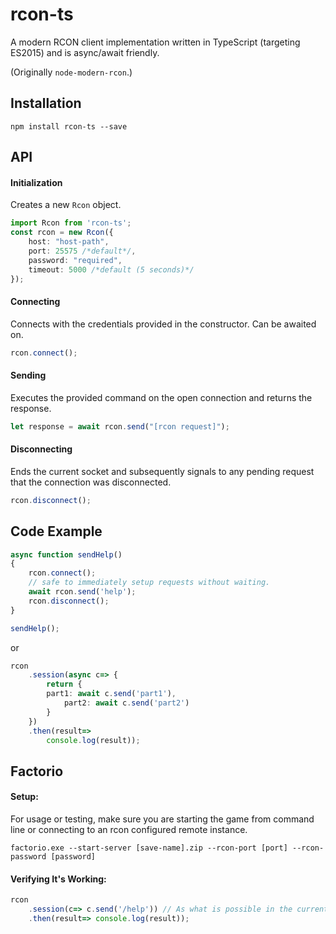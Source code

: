 rcon-ts
==============
A modern RCON client implementation written in TypeScript (targeting ES2015) and is async/await friendly.

(Originally `node-modern-rcon`.)

## Installation

```
npm install rcon-ts --save
```

## API

#### Initialization

Creates a new `Rcon` object.

```typescript
import Rcon from 'rcon-ts';
const rcon = new Rcon({
    host: "host-path",
    port: 25575 /*default*/, 
    password: "required",
    timeout: 5000 /*default (5 seconds)*/
});
````

#### Connecting

Connects with the credentials provided in the constructor.
Can be awaited on.
```typescript
rcon.connect();
```

#### Sending

Executes the provided command on the open connection and returns the response.

```typescript
let response = await rcon.send("[rcon request]");
````
#### Disconnecting

Ends the current socket and subsequently signals to any pending request that the connection was disconnected.

```typescript
rcon.disconnect();
````

## Code Example

```typescript
async function sendHelp()
{
	rcon.connect();
	// safe to immediately setup requests without waiting.
	await rcon.send('help');
	rcon.disconnect();
}

sendHelp();
```

or

```typescript
rcon
	.session(async c=> {
		return {
		part1: await c.send('part1'),
			part2: await c.send('part2')
		}
	})
	.then(result=>
		console.log(result));
```

## Factorio

#### Setup:

For usage or testing, make sure you are starting the game from command line or connecting to an rcon configured remote instance.

`factorio.exe --start-server [save-name].zip --rcon-port [port] --rcon-password [password]`

#### Verifying It's Working:

```typescript
rcon
	.session(c=> c.send('/help')) // As what is possible in the current state.
	.then(result=> console.log(result));
```
